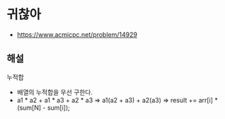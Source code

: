 # 귀찮아

- https://www.acmicpc.net/problem/14929

## 해설

누적합

- 배열의 누적합을 우선 구한다.
- a1 * a2 + a1 * a3 + a2 * a3
  => a1(a2 + a3) + a2(a3)
  => result += arr[i] * (sum[N] - sum[i]);